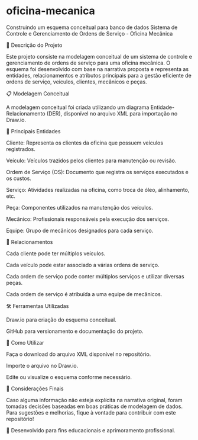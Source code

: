 # oficina-mecanica
 Construindo um esquema conceitual para banco de dados
Sistema de Controle e Gerenciamento de Ordens de Serviço - Oficina Mecânica

📌 Descrição do Projeto

Este projeto consiste na modelagem conceitual de um sistema de controle e gerenciamento de ordens de serviço para uma oficina mecânica. O esquema foi desenvolvido com base na narrativa proposta e representa as entidades, relacionamentos e atributos principais para a gestão eficiente de ordens de serviço, veículos, clientes, mecânicos e peças.

📋 Modelagem Conceitual

A modelagem conceitual foi criada utilizando um diagrama Entidade-Relacionamento (DER), disponível no arquivo XML para importação no Draw.io.

🎯 Principais Entidades

Cliente: Representa os clientes da oficina que possuem veículos registrados.

Veículo: Veículos trazidos pelos clientes para manutenção ou revisão.

Ordem de Serviço (OS): Documento que registra os serviços executados e os custos.

Serviço: Atividades realizadas na oficina, como troca de óleo, alinhamento, etc.

Peça: Componentes utilizados na manutenção dos veículos.

Mecânico: Profissionais responsáveis pela execução dos serviços.

Equipe: Grupo de mecânicos designados para cada serviço.

🔗 Relacionamentos

Cada cliente pode ter múltiplos veículos.

Cada veículo pode estar associado a várias ordens de serviço.

Cada ordem de serviço pode conter múltiplos serviços e utilizar diversas peças.

Cada ordem de serviço é atribuída a uma equipe de mecânicos.

🛠 Ferramentas Utilizadas

Draw.io para criação do esquema conceitual.

GitHub para versionamento e documentação do projeto.

📂 Como Utilizar

Faça o download do arquivo XML disponível no repositório.

Importe o arquivo no Draw.io.

Edite ou visualize o esquema conforme necessário.

📌 Considerações Finais

Caso alguma informação não esteja explícita na narrativa original, foram tomadas decisões baseadas em boas práticas de modelagem de dados. Para sugestões e melhorias, fique à vontade para contribuir com este repositório!

🚀 Desenvolvido para fins educacionais e aprimoramento profissional.

